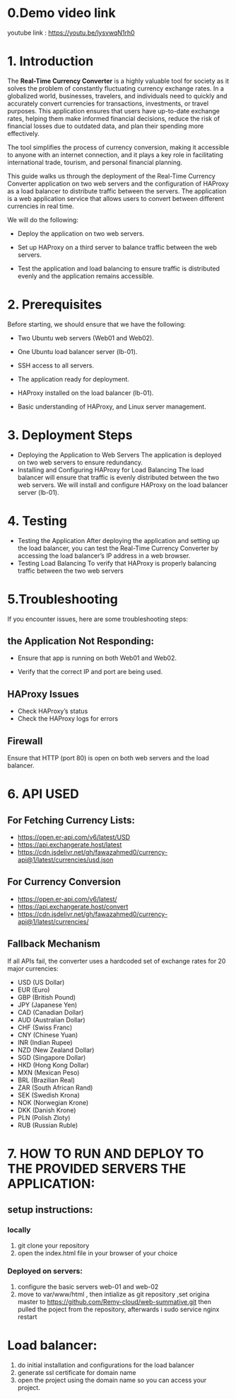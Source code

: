 # 0.Demo video link 
youtube link : https://youtu.be/lysvwqN1rh0
# 1. **Introduction**

The **Real-Time Currency Converter** is a highly valuable tool for society as it solves the problem of constantly fluctuating currency exchange rates. In a globalized world, businesses, travelers, and individuals need to quickly and accurately convert currencies for transactions, investments, or travel purposes. This application ensures that users have up-to-date exchange rates, helping them make informed financial decisions, reduce the risk of financial losses due to outdated data, and plan their spending more effectively.

The tool simplifies the process of currency conversion, making it accessible to anyone with an internet connection, and it plays a key role in facilitating international trade, tourism, and personal financial planning.


This guide walks us through the deployment of the Real-Time Currency Converter application on two web servers and the configuration of HAProxy as a load balancer to distribute traffic between the servers. The application is a web application service that allows users to convert between different currencies in real time.

We will do the following:

- Deploy the application on two web servers.

- Set up HAProxy on a third server to balance traffic between the web servers.

- Test the application and load balancing to ensure traffic is distributed evenly and the application remains accessible.

# 2. **Prerequisites**

Before starting, we should ensure that we have the following:

- Two Ubuntu web servers (Web01 and Web02).

- One Ubuntu load balancer server (lb-01).

- SSH access to all servers.

- The application ready for deployment.

- HAProxy installed on the load balancer (lb-01).

- Basic understanding of HAProxy, and Linux server management.

# 3. **Deployment Steps**

- Deploying the Application to Web Servers
The application is deployed on two web servers to ensure redundancy.
- Installing and Configuring HAProxy for Load Balancing
The load balancer will ensure that traffic is evenly distributed between the two web servers. We will install and configure HAProxy on the load balancer server (lb-01).

# 4. **Testing**

- Testing the Application
After deploying the application and setting up the load balancer, you can test the Real-Time Currency Converter by accessing the load balancer’s IP address in a web browser.
- Testing Load Balancing
To verify that HAProxy is properly balancing traffic between the two web servers

# 5.**Troubleshooting**

If you encounter issues, here are some troubleshooting steps:

## the Application Not Responding:

- Ensure that app is running on both Web01 and Web02.

- Verify that the correct IP and port are being used.

## HAProxy Issues
- Check HAProxy’s status
- Check the HAProxy logs for errors

## Firewall

Ensure that HTTP (port 80) is open on both web servers and the load balancer.

# 6. API USED
## For Fetching Currency Lists:
- https://open.er-api.com/v6/latest/USD
- https://api.exchangerate.host/latest
- https://cdn.jsdelivr.net/gh/fawazahmed0/currency-api@1/latest/currencies/usd.json

## For Currency Conversion
- https://open.er-api.com/v6/latest/
- https://api.exchangerate.host/convert
- https://cdn.jsdelivr.net/gh/fawazahmed0/currency-api@1/latest/currencies/

## Fallback Mechanism
If all APIs fail, the converter uses a hardcoded set of exchange rates for 20 major currencies:
- USD (US Dollar)
- EUR (Euro)
- GBP (British Pound)
- JPY (Japanese Yen)
- CAD (Canadian Dollar)
- AUD (Australian Dollar)
- CHF (Swiss Franc)
- CNY (Chinese Yuan)
- INR (Indian Rupee)
- NZD (New Zealand Dollar)
- SGD (Singapore Dollar)
- HKD (Hong Kong Dollar)
- MXN (Mexican Peso)
- BRL (Brazilian Real)
- ZAR (South African Rand)
- SEK (Swedish Krona)
- NOK (Norwegian Krone)
- DKK (Danish Krone)
- PLN (Polish Zloty)
- RUB (Russian Ruble)

# 7. HOW TO RUN AND DEPLOY TO THE PROVIDED SERVERS THE APPLICATION:
## setup instructions:
### locally
1. git clone your repository
2. open the index.html file in your browser of your choice
### Deployed on servers:

1. configure the basic servers web-01 and web-02
2. move to var/www/html , then intialize as git repository ,set origina master to https://github.com/Remy-cloud/web-summative.git then pulled the poject from the repository, afterwards i sudo service nginx restart 
# Load balancer:
1. do initial installation and configurations for the load balancer
2. generate ssl certificate for domain name
3. open the project using the domain name so you can access your project. 
